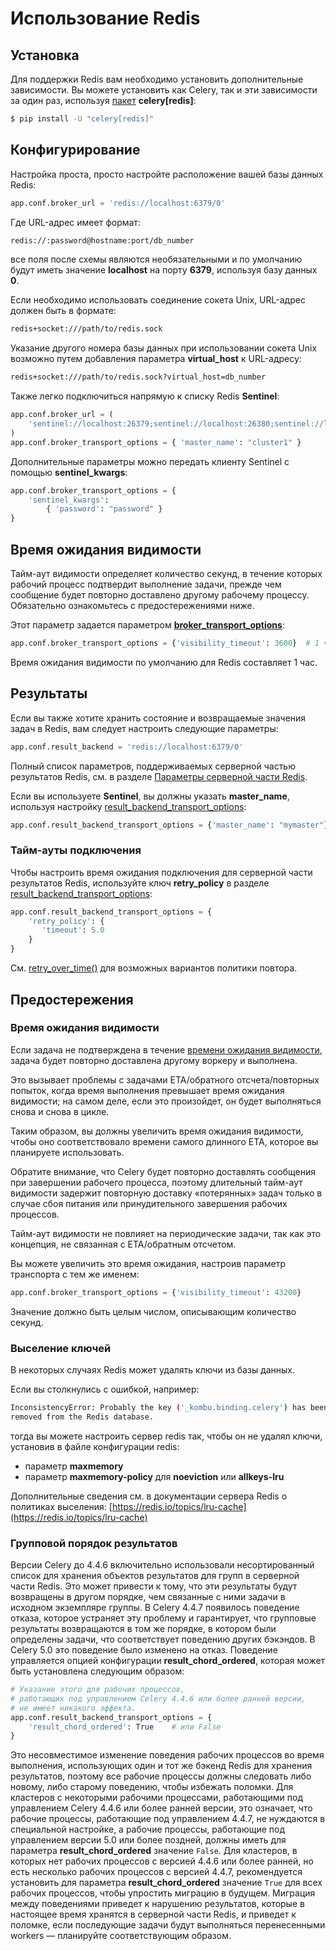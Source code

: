 # Использование Redis

## Установка

Для поддержки Redis вам необходимо установить дополнительные зависимости. Вы можете установить как Celery, так и эти зависимости за один раз, используя [пакет](../vvedenie-v-celery.md#pakety) **celery\[redis]**:

```bash
$ pip install -U "celery[redis]"
```

## Конфигурирование

Настройка проста, просто настройте расположение вашей базы данных Redis:

```python
app.conf.broker_url = 'redis://localhost:6379/0'
```

Где URL-адрес имеет формат:

```bash
redis://:password@hostname:port/db_number
```

все поля после схемы являются необязательными и по умолчанию будут иметь значение **localhost** на порту **6379**, используя базу данных **0**.

Если необходимо использовать соединение сокета Unix, URL-адрес должен быть в формате:

```bash
redis+socket:///path/to/redis.sock
```

Указание другого номера базы данных при использовании сокета Unix возможно путем добавления параметра **virtual\_host** к URL-адресу:

```bash
redis+socket:///path/to/redis.sock?virtual_host=db_number
```

Также легко подключиться напрямую к списку Redis **Sentinel**:

```python
app.conf.broker_url = (
    'sentinel://localhost:26379;sentinel://localhost:26380;sentinel://localhost:26381'
)
app.conf.broker_transport_options = { 'master_name': "cluster1" }
```

Дополнительные параметры можно передать клиенту Sentinel с помощью **sentinel\_kwargs**:

```python
app.conf.broker_transport_options = {
    'sentinel_kwargs':
        { 'password': "password" }
}
```

## Время ожидания видимости

Тайм-аут видимости определяет количество секунд, в течение которых рабочий процесс подтвердит выполнение задачи, прежде чем сообщение будет повторно доставлено другому рабочему процессу. Обязательно ознакомьтесь с предостережениями ниже.

Этот параметр задается параметром [**broker\_transport\_options**](https://docs.celeryq.dev/en/stable/userguide/configuration.html#std-setting-broker\_transport\_options):

```python
app.conf.broker_transport_options = {'visibility_timeout': 3600}  # 1 час.
```

Время ожидания видимости по умолчанию для Redis составляет 1 час.

## Результаты

Если вы также хотите хранить состояние и возвращаемые значения задач в Redis, вам следует настроить следующие параметры:

```python
app.conf.result_backend = 'redis://localhost:6379/0'
```

Полный список параметров, поддерживаемых серверной частью результатов Redis, см. в разделе [Параметры серверной части Redis](https://docs.celeryq.dev/en/stable/userguide/configuration.html#conf-redis-result-backend).

Если вы используете **Sentinel**, вы должны указать **master\_name**, используя настройку [result\_backend\_transport\_options](https://docs.celeryq.dev/en/stable/userguide/configuration.html#std-setting-result\_backend\_transport\_options):

```python
app.conf.result_backend_transport_options = {'master_name': "mymaster"}
```

### Тайм-ауты подключения

Чтобы настроить время ожидания подключения для серверной части результатов Redis, используйте ключ **retry\_policy** в разделе [result\_backend\_transport\_options](https://docs.celeryq.dev/en/stable/userguide/configuration.html#std-setting-result\_backend\_transport\_options):

```python
app.conf.result_backend_transport_options = {
    'retry_policy': {
       'timeout': 5.0
    }
}
```

См. [retry\_over\_time()](https://docs.celeryq.dev/projects/kombu/en/master/reference/kombu.utils.functional.html#kombu.utils.functional.retry\_over\_time) для возможных вариантов политики повтора.

## Предостережения

### Время ожидания видимости

Если задача не подтверждена в течение [времени ожидания видимости](ispolzovanie-redis.md#vremya-ozhidaniya-vidimosti), задача будет повторно доставлена другому воркеру и выполнена.

Это вызывает проблемы с задачами ETA/обратного отсчета/повторных попыток, когда время выполнения превышает время ожидания видимости; на самом деле, если это произойдет, он будет выполняться снова и снова в цикле.

Таким образом, вы должны увеличить время ожидания видимости, чтобы оно соответствовало времени самого длинного ETA, которое вы планируете использовать.

Обратите внимание, что Celery будет повторно доставлять сообщения при завершении рабочего процесса, поэтому длительный тайм-аут видимости задержит повторную доставку «потерянных» задач только в случае сбоя питания или принудительного завершения рабочих процессов.

Тайм-аут видимости не повлияет на периодические задачи, так как это концепция, не связанная с ETA/обратным отсчетом.

Вы можете увеличить это время ожидания, настроив параметр транспорта с тем же именем:

```python
app.conf.broker_transport_options = {'visibility_timeout': 43200}
```

Значение должно быть целым числом, описывающим количество секунд.

### Выселение ключей

В некоторых случаях Redis может удалять ключи из базы данных.

Если вы столкнулись с ошибкой, например:

```bash
InconsistencyError: Probably the key ('_kombu.binding.celery') has been
removed from the Redis database.
```

тогда вы можете настроить сервер redis так, чтобы он не удалял ключи, установив в файле конфигурации redis:

* параметр **maxmemory**
* параметр **maxmemory-policy** для **noeviction** или **allkeys-lru**

Дополнительные сведения см. в документации сервера Redis о политиках выселения: [https://redis.io/topics/lru-cache](https://redis.io/topics/lru-cache)

### Групповой порядок результатов

Версии Celery до 4.4.6 включительно использовали несортированный список для хранения объектов результатов для групп в серверной части Redis. Это может привести к тому, что эти результаты будут возвращены в другом порядке, чем связанные с ними задачи в исходном экземпляре группы. В Celery 4.4.7 появилось поведение отказа, которое устраняет эту проблему и гарантирует, что групповые результаты возвращаются в том же порядке, в котором были определены задачи, что соответствует поведению других бэкэндов. В Celery 5.0 это поведение было изменено на отказ. Поведение управляется опцией конфигурации **result\_chord\_ordered**, которая может быть установлена следующим образом:

```python
# Указание этого для рабочих процессов,
# работающих под управлением Celery 4.4.6 или более ранней версии,
# не имеет никакого эффекта.
app.conf.result_backend_transport_options = {
    'result_chord_ordered': True    # или False
}
```

Это несовместимое изменение поведения рабочих процессов во время выполнения, использующих один и тот же бэкенд Redis для хранения результатов, поэтому все рабочие процессы должны следовать либо новому, либо старому поведению, чтобы избежать поломки. Для кластеров с некоторыми рабочими процессами, работающими под управлением Celery 4.4.6 или более ранней версии, это означает, что рабочие процессы, работающие под управлением 4.4.7, не нуждаются в специальной настройке, а рабочие процессы, работающие под управлением версии 5.0 или более поздней, должны иметь для параметра **result\_chord\_ordered** значение `False`. Для кластеров, в которых нет рабочих процессов с версией 4.4.6 или более ранней, но есть несколько рабочих процессов с версией 4.4.7, рекомендуется установить для параметра **result\_chord\_ordered** значение `True` для всех рабочих процессов, чтобы упростить миграцию в будущем. Миграция между поведениями приведет к нарушению результатов, которые в настоящее время хранятся в серверной части Redis, и приведет к поломке, если последующие задачи будут выполняться перенесенными workers — планируйте соответствующим образом.
